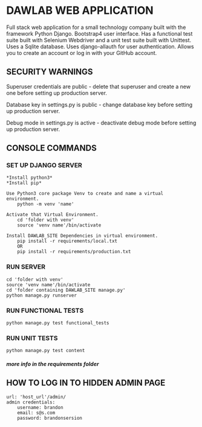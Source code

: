 # DAWLAB WEB APPLICATION
<p>
Full stack web application for a small technology company built with the framework Python Django. Bootstrap4 user interface. Has a functional test suite built with Selenium Webdriver and a unit test suite built with Unittest. Uses a Sqlite database. Uses django-allauth for user authentication. Allows you to create an account or log in with your GitHub account.
</p>

## SECURITY WARNINGS
Superuser credentials are public - delete that superuser and create a new one before setting up production server.

Database key in settings.py is public - change database key before setting up production server.

Debug mode in settings.py is active - deactivate debug mode before setting up production server.


## CONSOLE COMMANDS 

### SET UP DJANGO SERVER
    *Install python3*
    *Install pip*

    Use Python3 core package Venv to create and name a virtual environment.
        python -m venv 'name'

    Activate that Virtual Environment.
        cd 'folder with venv'
        source 'venv name'/bin/activate
        
    Install DAWLAB_SITE Dependencies in virtual environment.
        pip install -r requirements/local.txt 
        OR
        pip install -r requirements/production.txt

### RUN SERVER
    cd 'folder with venv'
    source 'venv name'/bin/activate
    cd 'folder containing DAWLAB_SITE manage.py'
    python manage.py runserver

### RUN FUNCTIONAL TESTS
    python manage.py test functional_tests

### RUN UNIT TESTS
    python manage.py test content

#### *more info in the requirements folder*


## HOW TO LOG IN TO HIDDEN ADMIN PAGE
    url: 'host_url'/admin/
    admin credentials:
        username: brandon
        email: s@s.com
        password: brandonsersion
